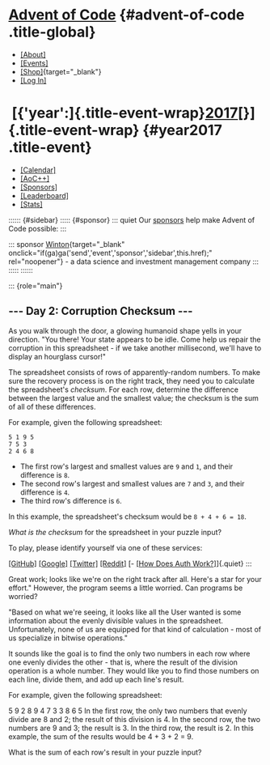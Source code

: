 <div>

<div>

# [Advent of Code](/) {#advent-of-code .title-global}

-   [\[About\]](/2017/about)
-   [\[Events\]](/2017/events)
-   [\[Shop\]](https://teespring.com/stores/advent-of-code){target="_blank"}
-   [\[Log In\]](/2017/auth/login)

</div>

<div>

#  [{\'year\':]{.title-event-wrap}[2017](/2017)[}]{.title-event-wrap} {#year2017 .title-event}

-   [\[Calendar\]](/2017)
-   [\[AoC++\]](/2017/support)
-   [\[Sponsors\]](/2017/sponsors)
-   [\[Leaderboard\]](/2017/leaderboard)
-   [\[Stats\]](/2017/stats)

</div>

</div>

:::::: {#sidebar}
::::: {#sponsor}
::: quiet
Our [sponsors](/2017/sponsors) help make Advent of Code possible:
:::

::: sponsor
[Winton](http://winton.com/){target="_blank"
onclick="if(ga)ga('send','event','sponsor','sidebar',this.href);"
rel="noopener"} - a data science and investment management company
:::
:::::
::::::

::: {role="main"}
## \-\-- Day 2: Corruption Checksum \-\--

As you walk through the door, a glowing humanoid shape yells in your
direction. \"You there! Your state appears to be idle. Come help us
repair the corruption in this spreadsheet - if we take another
millisecond, we\'ll have to display an hourglass cursor!\"

The spreadsheet consists of rows of apparently-random numbers. To make
sure the recovery process is on the right track, they need you to
calculate the spreadsheet\'s *checksum*. For each row, determine the
difference between the largest value and the smallest value; the
checksum is the sum of all of these differences.

For example, given the following spreadsheet:

    5 1 9 5
    7 5 3
    2 4 6 8

-   The first row\'s largest and smallest values are `9` and `1`, and
    their difference is `8`.
-   The second row\'s largest and smallest values are `7` and `3`, and
    their difference is `4`.
-   The third row\'s difference is `6`.

In this example, the spreadsheet\'s checksum would be `8 + 4 + 6 = 18`.

*What is the checksum* for the spreadsheet in your puzzle input?

To play, please identify yourself via one of these services:

[\[GitHub\]](/auth/github) [\[Google\]](/auth/google)
[\[Twitter\]](/auth/twitter) [\[Reddit\]](/auth/reddit) [- [\[How Does
Auth Work?\]](/about#faq_auth)]{.quiet}
:::

Great work; looks like we're on the right track after all. Here's a star for your effort." However, the program seems a little worried. Can programs be worried?

"Based on what we're seeing, it looks like all the User wanted is some information about the evenly divisible values in the spreadsheet. Unfortunately, none of us are equipped for that kind of calculation - most of us specialize in bitwise operations."

It sounds like the goal is to find the only two numbers in each row where one evenly divides the other - that is, where the result of the division operation is a whole number. They would like you to find those numbers on each line, divide them, and add up each line's result.

For example, given the following spreadsheet:

5 9 2 8
9 4 7 3
3 8 6 5
In the first row, the only two numbers that evenly divide are 8 and 2; the result of this division is 4.
In the second row, the two numbers are 9 and 3; the result is 3.
In the third row, the result is 2.
In this example, the sum of the results would be 4 + 3 + 2 = 9.

What is the sum of each row's result in your puzzle input?
